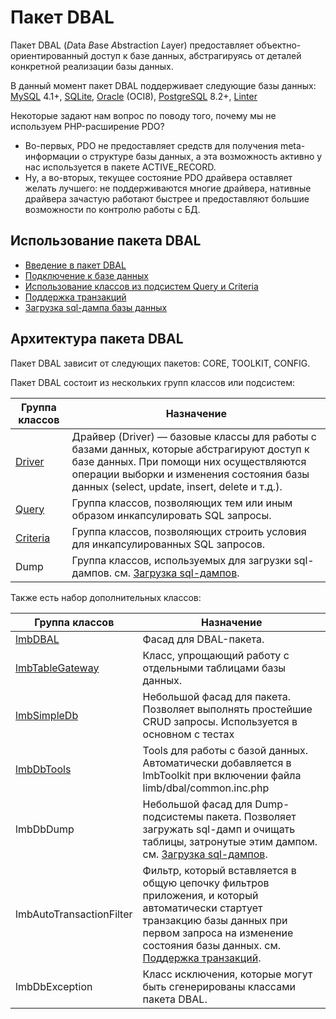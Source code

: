 # Пакет DBAL
Пакет DBAL (*D*ata *B*ase *A*bstraction *L*ayer) предоставляет объектно-ориентированный доступ к базе данных, абстрагируясь от деталей конкретной реализации базы данных.

В данный момент пакет DBAL поддерживает следующие базы данных: [MySQL](http://www.mysql.com/) 4.1+, [SQLite](http://sqlite.org/), [Oracle](http://www.oracle.com/index.html) (OCI8), [PostgreSQL](http://www.postgresql.org/) 8.2+, [Linter](http://www.linter.ru/ru/main/)

Некоторые задают нам вопрос по поводу того, почему мы не используем PHP-расширение PDO?

* Во-первых, PDO не предоставляет средств для получения meta-информации о структуре базы данных, а эта возможность активно у нас используется в пакете ACTIVE_RECORD.
* Ну, а во-вторых, текущее состояние PDO драйвера оставляет желать лучшего: не поддерживаются многие драйвера, нативные драйвера зачастую работают быстрее и предоставляют большие возможности по контролю работы с БД.

## Использование пакета DBAL
* [Введение в пакет DBAL](./dbal/intro.md)
* [Подключение к базе данных](./dbal/connection.md)
* [Использование классов из подсистем Query и Criteria](./dbal/intro_to_query_and_criteria.md)
* [Поддержка транзакций](./dbal/transactions.md)
* [Загрузка sql-дампа базы данных](./dbal/dump_load.md)

## Архитектура пакета DBAL
Пакет DBAL зависит от следующих пакетов: CORE, TOOLKIT, CONFIG.

Пакет DBAL состоит из нескольких групп классов или подсистем:

Группа классов | Назначение
---------------|-----------
[Driver](./dbal/driver.md) | Драйвер (Driver) — базовые классы для работы с базами данных, которые абстрагируют доступ к базе данных. При помощи них осуществляются операции выборки и изменения состояния базы данных (select, update, insert, delete и т.д.).
[Query](./dbal/query.md)	| Группа классов, позволяющих тем или иным образом инкапсулировать SQL запросы.
[Criteria](./dbal/criteria.md) | Группа классов, позволяющих строить условия для инкапсулированных SQL запросов.
Dump | Группа классов, используемых для загрузки sql-дампов. см. [Загрузка sql-дампов](./dbal/dump_load.md).

Также есть набор дополнительных классов:

Группа классов | Назначение
---------------|-----------
[lmbDBAL](./dbal/lmbdbal.md) | Фасад для DBAL-пакета.
[lmbTableGateway](./dbal/lmb_table_gateway.md) |	Класс, упрощающий работу с отдельными таблицами базы данных.
[lmbSimpleDb](./dbal/lmb_simple_db.md)	| Небольшой фасад для пакета. Позволяет выполнять простейшие CRUD запросы. Используется в основном с тестах
[lmbDbTools](./dbal/lmb_db_tools.md) | Tools для работы с базой данных. Автоматически добавляется в lmbToolkit при включении файла limb/dbal/common.inc.php
lmbDbDump	| Небольшой фасад для Dump-подсистемы пакета. Позволяет загружать sql-дамп и очищать таблицы, затронутые этим дампом. см. [Загрузка sql-дампов](./dbal/dump_load.md).
lmbAutoTransactionFilter | Фильтр, который вставляется в общую цепочку фильтров приложения, и который автоматически стартует транзакцию базы данных при первом запроса на изменение состояния базы данных. см. [Поддержка транзакций](./dbal/transactions.md).
lmbDbException | Класс исключения, которые могут быть сгенерированы классами пакета DBAL.
